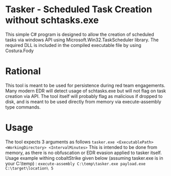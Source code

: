# Tasker - Scheduled Task Creation without schtasks.exe
This simple C# program is designed to allow the creation of scheduled tasks via windows API using Microsoft.Win32.TaskScheduler library. The required DLL is included in the compiled executable file by using Costura.Fody

# Rational
This tool is meant to be used for persistence during red team engagements. Many modern EDR will detect usage of schtasks.exe but will not flag on task creation via API. The tool itself will probably flag as malicious if dropped to disk, and is meant to be used directly from memory via execute-assembly type commands.

# Usage
The tool expects 3 arguments as follows
```tasker.exe <ExecutablePath> <WorkingDirectory> <IntervalMinutes>```
This is intended to be done from memory, as there is no obfuscation or EDR evasion applied to tasker itself. Usage example withing cobaltStrike given below (assuming tasker.exe is in your C:\temp) :
```execute-assembly C:\temp\tasker.exe payload.exe C:\target\location\ 5```
